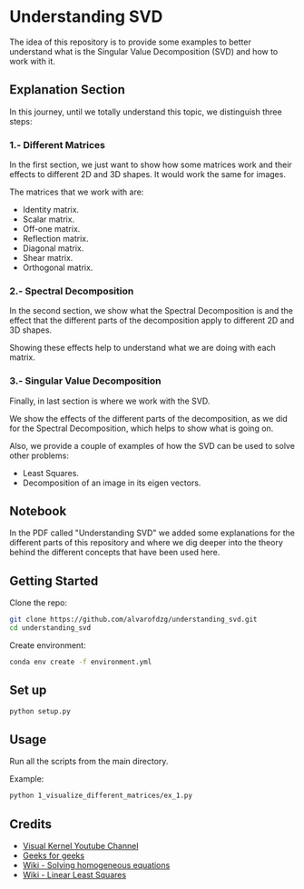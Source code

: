 # Understanding SVD

The idea of this repository is to provide some examples to better understand what is the Singular Value Decomposition (SVD) and how to work with it.


## Explanation Section
In this journey, until we totally understand this topic, we distinguish three steps:

### 1.- Different Matrices
In the first section, we just want to show how some matrices work and their effects to different 2D and 3D shapes. It would work the same for images.

The matrices that we work with are:
- Identity matrix.
- Scalar matrix.
- Off-one matrix.
- Reflection matrix.
- Diagonal matrix.
- Shear matrix.
- Orthogonal matrix.

### 2.- Spectral Decomposition
In the second section, we show what the Spectral Decomposition is and the effect that the different parts of the decomposition apply to different 2D and 3D shapes. 

Showing these effects help to understand what we are doing with each matrix.

### 3.- Singular Value Decomposition
Finally, in last section is where we work with the SVD.

We show the effects of the different parts of the decomposition, as we did for the Spectral Decomposition, which helps to show what is going on.

Also, we provide a couple of examples of how the SVD can be used to solve other problems:
- Least Squares.
- Decomposition of an image in its eigen vectors.


## Notebook
In the PDF called "Understanding SVD" we added some explanations for the different parts of this repository and where we dig deeper into the theory behind the different concepts that have been used here.

## Getting Started
Clone the repo:
  ```bash
  git clone https://github.com/alvarofdzg/understanding_svd.git
  cd understanding_svd
  ```  

Create environment:
  ```bash
conda env create -f environment.yml
  ```  

## Set up
  ```bash
python setup.py
  ```

## Usage
Run all the scripts from the main directory.

Example:
  ```bash
python 1_visualize_different_matrices/ex_1.py
  ```  

## Credits
- [Visual Kernel Youtube Channel](https://youtube.com/@visualkernel?si=rzzy5FTS6ZnYTxEB)
- [Geeks for geeks](https://www.geeksforgeeks.org/singular-value-decomposition-svd/)
- [Wiki - Solving homogeneous equations](https://en.wikipedia.org/wiki/Singular_value_decomposition#Solving_homogeneous_linear_equations)
- [Wiki - Linear Least Squares](https://en.wikipedia.org/wiki/Linear_least_squares)